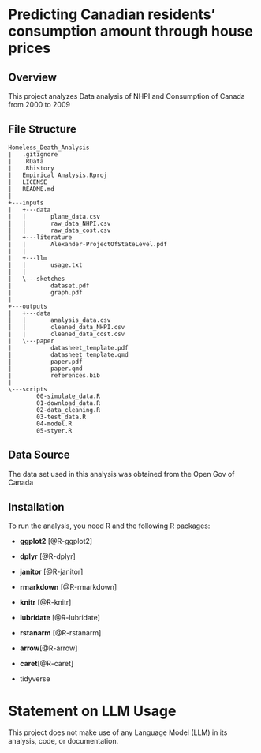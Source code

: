 # Predicting Canadian residents’ consumption amount through house prices

## Overview

This project analyzes Data analysis of NHPI and Consumption of Canada from 2000 to 2009

## File Structure
```
Homeless_Death_Analysis
|   .gitignore
|   .RData
|   .Rhistory
|   Empirical Analysis.Rproj
|   LICENSE
|   README.md
|   
+---inputs  
|   +---data
|   |       plane_data.csv
|   |       raw_data_NHPI.csv
|   |       raw_data_cost.csv
|   +---literature
|   |       Alexander-ProjectOfStateLevel.pdf
|   |       
|   +---llm
|   |       usage.txt
|   |       
|   \---sketches
|           dataset.pdf
|           graph.pdf
|           
+---outputs
|   +---data
|   |       analysis_data.csv
|   |       cleaned_data_NHPI.csv
|   |       cleaned_data_cost.csv
|   \---paper
|           datasheet_template.pdf
|           datasheet_template.qmd
|           paper.pdf
|           paper.qmd
|           references.bib
|           
\---scripts
        00-simulate_data.R
        01-download_data.R
        02-data_cleaning.R
        03-test_data.R
        04-model.R
        05-styer.R
```

## Data Source

The data set used in this analysis was obtained from the Open Gov of Canada

## Installation

To run the analysis, you need R and the following R packages:

-   **ggplot2** [@R-ggplot2]

-   **dplyr** [@R-dplyr]

-   **janitor** [@R-janitor]

-   **rmarkdown** [@R-rmarkdown]

-   **knitr** [@R-knitr] 

-   **lubridate** [@R-lubridate]

-   **rstanarm** [@R-rstanarm]

-   **arrow**[@R-arrow]

-   **caret**[@R-caret]
-   tidyverse

# Statement on LLM Usage

This project does not make use of any Language Model (LLM) in its analysis, code, or documentation.
